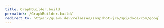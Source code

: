 ```yaml
---
title: GraphBuilder.build
permalink: /GraphBuilder.build/
redirect_to: https://guava.dev/releases/snapshot-jre/api/docs/com/google/common/graph/GraphBuilder.html#build--
---
```

